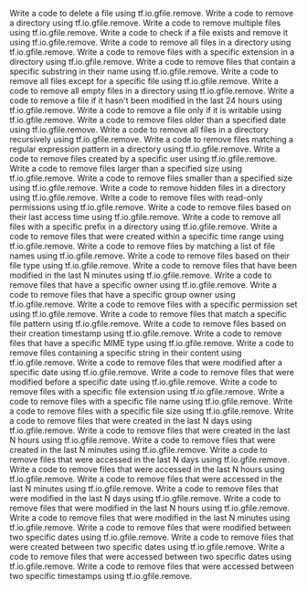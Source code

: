 Write a code to delete a file using tf.io.gfile.remove.
Write a code to remove a directory using tf.io.gfile.remove.
Write a code to remove multiple files using tf.io.gfile.remove.
Write a code to check if a file exists and remove it using tf.io.gfile.remove.
Write a code to remove all files in a directory using tf.io.gfile.remove.
Write a code to remove files with a specific extension in a directory using tf.io.gfile.remove.
Write a code to remove files that contain a specific substring in their name using tf.io.gfile.remove.
Write a code to remove all files except for a specific file using tf.io.gfile.remove.
Write a code to remove all empty files in a directory using tf.io.gfile.remove.
Write a code to remove a file if it hasn't been modified in the last 24 hours using tf.io.gfile.remove.
Write a code to remove a file only if it is writable using tf.io.gfile.remove.
Write a code to remove files older than a specified date using tf.io.gfile.remove.
Write a code to remove all files in a directory recursively using tf.io.gfile.remove.
Write a code to remove files matching a regular expression pattern in a directory using tf.io.gfile.remove.
Write a code to remove files created by a specific user using tf.io.gfile.remove.
Write a code to remove files larger than a specified size using tf.io.gfile.remove.
Write a code to remove files smaller than a specified size using tf.io.gfile.remove.
Write a code to remove hidden files in a directory using tf.io.gfile.remove.
Write a code to remove files with read-only permissions using tf.io.gfile.remove.
Write a code to remove files based on their last access time using tf.io.gfile.remove.
Write a code to remove all files with a specific prefix in a directory using tf.io.gfile.remove.
Write a code to remove files that were created within a specific time range using tf.io.gfile.remove.
Write a code to remove files by matching a list of file names using tf.io.gfile.remove.
Write a code to remove files based on their file type using tf.io.gfile.remove.
Write a code to remove files that have been modified in the last N minutes using tf.io.gfile.remove.
Write a code to remove files that have a specific owner using tf.io.gfile.remove.
Write a code to remove files that have a specific group owner using tf.io.gfile.remove.
Write a code to remove files with a specific permission set using tf.io.gfile.remove.
Write a code to remove files that match a specific file pattern using tf.io.gfile.remove.
Write a code to remove files based on their creation timestamp using tf.io.gfile.remove.
Write a code to remove files that have a specific MIME type using tf.io.gfile.remove.
Write a code to remove files containing a specific string in their content using tf.io.gfile.remove.
Write a code to remove files that were modified after a specific date using tf.io.gfile.remove.
Write a code to remove files that were modified before a specific date using tf.io.gfile.remove.
Write a code to remove files with a specific file extension using tf.io.gfile.remove.
Write a code to remove files with a specific file name using tf.io.gfile.remove.
Write a code to remove files with a specific file size using tf.io.gfile.remove.
Write a code to remove files that were created in the last N days using tf.io.gfile.remove.
Write a code to remove files that were created in the last N hours using tf.io.gfile.remove.
Write a code to remove files that were created in the last N minutes using tf.io.gfile.remove.
Write a code to remove files that were accessed in the last N days using tf.io.gfile.remove.
Write a code to remove files that were accessed in the last N hours using tf.io.gfile.remove.
Write a code to remove files that were accessed in the last N minutes using tf.io.gfile.remove.
Write a code to remove files that were modified in the last N days using tf.io.gfile.remove.
Write a code to remove files that were modified in the last N hours using tf.io.gfile.remove.
Write a code to remove files that were modified in the last N minutes using tf.io.gfile.remove.
Write a code to remove files that were modified between two specific dates using tf.io.gfile.remove.
Write a code to remove files that were created between two specific dates using tf.io.gfile.remove.
Write a code to remove files that were accessed between two specific dates using tf.io.gfile.remove.
Write a code to remove files that were accessed between two specific timestamps using tf.io.gfile.remove.